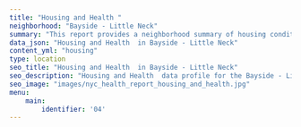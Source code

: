 ```yaml
---
title: "Housing and Health "
neighborhood: "Bayside - Little Neck"
summary: "This report provides a neighborhood summary of housing conditions and related health outcomes. It also describes population characteristics that can increase vulnerability to housing hazards."
data_json: "Housing and Health  in Bayside - Little Neck"
content_yml: "housing"
type: location
seo_title: "Housing and Health  in Bayside - Little Neck"
seo_description: "Housing and Health  data profile for the Bayside - Little Neck neighborhood of NYC."
seo_image: "images/nyc_health_report_housing_and_health.jpg"
menu:
    main:
        identifier: '04'
---
```

